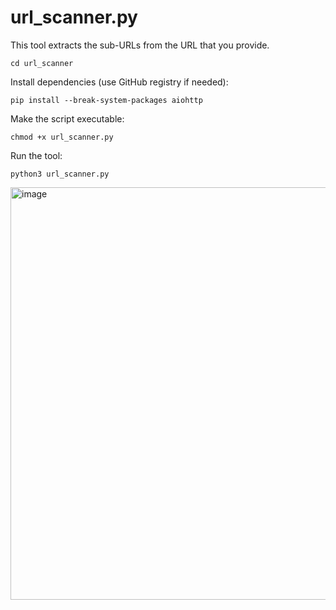 # url_scanner.py

This tool extracts the sub-URLs from the URL that you provide.

```
cd url_scanner
```

Install dependencies (use GitHub registry if needed):

```
pip install --break-system-packages aiohttp 
```

Make the script executable:

```
chmod +x url_scanner.py
```

Run the tool:

```
python3 url_scanner.py
```
<img width="983" height="660" alt="image" src="https://github.com/user-attachments/assets/d027bb15-f38e-4e7e-bca6-b414804668d5" />
